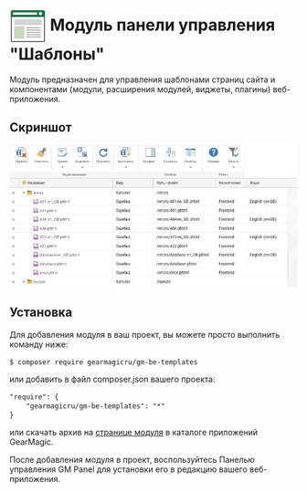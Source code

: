 # <img src="https://raw.githubusercontent.com/gearmagicru/gm-be-templates/refs/heads/master/assets/images/icon.svg" width="64px" height="64px" align="absmiddle"> Модуль панели управления "Шаблоны"

Модуль предназначен для управления шаблонами страниц сайта и компонентами (модули, расширения модулей, виджеты, плагины) веб-приложения.

## Скриншот
<img src="https://github.com/gearmagicru/gm-be-templates/blob/master/assets/help/grid.png?raw=true">

## Установка

Для добавления модуля в ваш проект, вы можете просто выполнить команду ниже:

```
$ composer require gearmagicru/gm-be-templates
```

или добавить в файл composer.json вашего проекта:
```
"require": {
    "gearmagicru/gm-be-templates": "*"
}
```
или скачать архив на [странице модуля](https://apps.gearmagic.ru/component/gm-be-templates) в каталоге приложений GearMagic.

После добавления модуля в проект, воспользуйтесь Панелью управления GM Panel для установки его в редакцию вашего веб-приложения.
